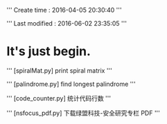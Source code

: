 '''
Create time   : 2016-04-05 20:30:40
'''

'''
Last modified : 2016-06-02 23:35:05
'''

# It's just begin.


'''
[spiralMat.py]	print spiral matrix
'''

'''
[palindrome.py]	find longest palindrome
'''

'''
[code_counter.py]	统计代码行数
'''

'''
[nsfocus_pdf.py]	下载绿盟科技-安全研究专栏 PDF
'''
